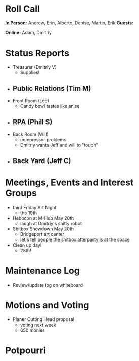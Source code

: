# Roll Call

**In Person:**  Andrew, Erin, Alberto, Denise, Martin, Erik
**Guests:** 

**Online:**  Adam, Dmitriy

# Status Reports
- Treasurer (Dmitriy V)
  - Supplies!
- Public Relations (Tim M)
  - 
- Front Room (Lee)
  - Candy bowl tastes like anise
- RPA (Phill S)
  - 
- Back Room (Will)
  - compressor problems
  - Dmitriy wants Jeff and will to "touch"
- Back Yard (Jeff C)
  - 
# Meetings, Events and Interest Groups
- third Friday Art Night
  - the 19th
- Hebocon at M-Hub May 20th
  - laugh at Dmitriy's shitty robot
- Shitbox Showdown May 20th
  - Bridgeport art center
  - let's tell people the shitbox afterparty is at the space
- Clean up day!
  - 28th!
# Maintenance Log
- Review/update log on whiteboard
# Motions and Voting
  - Planer Cutting Head proposal
    - voting next week
    - 650 monies
# Potpourri

